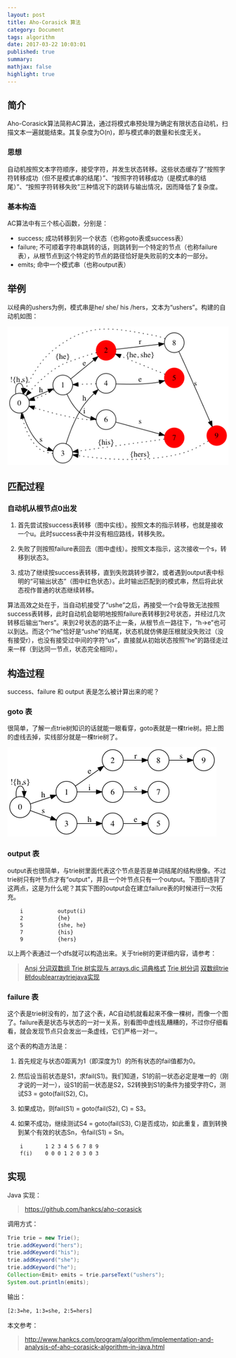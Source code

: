 ```yaml
---
layout: post
title: Aho-Corasick 算法
category: Document
tags: algorithm 
date: 2017-03-22 10:03:01
published: true
summary: 
mathjax: false
highlight: true
---
```

## 简介

Aho-Corasick算法简称AC算法，通过将模式串预处理为确定有限状态自动机，扫描文本一遍就能结束。其复杂度为O(n)，即与模式串的数量和长度无关。

### 思想

自动机按照文本字符顺序，接受字符，并发生状态转移。这些状态缓存了“按照字符转移成功（但不是模式串的结尾）”、“按照字符转移成功（是模式串的结尾）”、“按照字符转移失败”三种情况下的跳转与输出情况，因而降低了复杂度。

### 基本构造

AC算法中有三个核心函数，分别是：

- success; 成功转移到另一个状态（也称goto表或success表）
- failure; 不可顺着字符串跳转的话，则跳转到一个特定的节点（也称failure表），从根节点到这个特定的节点的路径恰好是失败前的文本的一部分。
- emits; 命中一个模式串（也称output表）

## 举例

以经典的ushers为例，模式串是he/ she/ his /hers，文本为“ushers”。构建的自动机如图：

![自动机构建图](/postimgs/dots/aho-corasick.dot.png)

## 匹配过程

### 自动机从根节点0出发

1. 首先尝试按success表转移（图中实线）。按照文本的指示转移，也就是接收一个u。此时success表中并没有相应路线，转移失败。

2. 失败了则按照failure表回去（图中虚线）。按照文本指示，这次接收一个s，转移到状态3。

3. 成功了继续按success表转移，直到失败跳转步骤2，或者遇到output表中标明的“可输出状态”（图中红色状态）。此时输出匹配到的模式串，然后将此状态视作普通的状态继续转移。

算法高效之处在于，当自动机接受了“ushe”之后，再接受一个r会导致无法按照success表转移，此时自动机会聪明地按照failure表转移到2号状态，并经过几次转移后输出“hers”。来到2号状态的路不止一条，从根节点一路往下，“h→e”也可以到达。而这个“he”恰好是“ushe”的结尾，状态机就仿佛是压根就没失败过（没有接受r），也没有接受过中间的字符“us”，直接就从初始状态按照“he”的路径走过来一样（到达同一节点，状态完全相同）。

## 构造过程

success、failure 和 output 表是怎么被计算出来的呢？

### goto 表

很简单，了解一点trie树知识的话就能一眼看穿，goto表就是一棵trie树。把上图的虚线去掉，实线部分就是一棵trie树了。

![自动机构建图](/postimgs/dots/aho-corasick-goto.dot.png)

### output 表

output表也很简单，与trie树里面代表这个节点是否是单词结尾的结构很像。不过trie树只有叶节点才有“output”，并且一个叶节点只有一个output。下图却违背了这两点，这是为什么呢？其实下图的output会在建立failure表的时候进行一次拓充。

```vim
    i           output(i)
    2           {he}
    5           {she, he}
    7           {his}
    9           {hers}
```

以上两个表通过一个dfs就可以构造出来。关于trie树的更详细内容，请参考：

> [Ansj 分词双数组 Trie 树实现与 arrays.dic 词典格式](http://www.hankcs.com/nlp/ansj-word-pairs-array-tire-tree-achieved-with-arrays-dic-dictionary-format.html)
> [Trie 树分词](http://www.hankcs.com/program/java/tire-tree-participle.html)
> [双数组trie树doublearraytriejava实现](http://www.hankcs.com/program/java/双数组trie树doublearraytriejava实现.html)

### failure 表

这个表是trie树没有的，加了这个表，AC自动机就看起来不像一棵树，而像一个图了。failure表是状态与状态的一对一关系，别看图中虚线乱糟糟的，不过你仔细看看，就会发现节点只会发出一条虚线，它们严格一对一。

这个表的构造方法是：

1. 首先规定与状态0距离为1（即深度为1）的所有状态的fail值都为0。

2. 然后设当前状态是S1，求fail(S1)。我们知道，S1的前一状态必定是唯一的（刚才说的一对一），设S1的前一状态是S2，S2转换到S1的条件为接受字符C，测试S3 = goto(fail(S2), C)。

3. 如果成功，则fail(S1) = goto(fail(S2), C) = S3。

4. 如果不成功，继续测试S4 = goto(fail(S3), C)是否成功，如此重复，直到转换到某个有效的状态Sn，令fail(S1) = Sn。

```vim
    i       1 2 3 4 5 6 7 8 9
    f(i)    0 0 0 1 2 0 3 0 3
```

## 实现

Java 实现：

> https://github.com/hankcs/aho-corasick

调用方式：

```java
Trie trie = new Trie();
trie.addKeyword("hers");
trie.addKeyword("his");
trie.addKeyword("she");
trie.addKeyword("he");
Collection<Emit> emits = trie.parseText("ushers");
System.out.println(emits);
```

输出：

```bash
[2:3=he, 1:3=she, 2:5=hers]
```

本文参考：

> http://www.hankcs.com/program/algorithm/implementation-and-analysis-of-aho-corasick-algorithm-in-java.html

